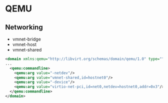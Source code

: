 # QEMU


## Networking
- vmnet-bridge
- vmnet-host
- vmnet-shared
```xml
<domain xmlns:qemu="http://libvirt.org/schemas/domain/qemu/1.0" type="">
...
  <qemu:commandline>
    <qemu:arg value="-netdev"/>
    <qemu:arg value="vmnet-shared,id=hostnet0"/>
    <qemu:arg value="-device"/>
    <qemu:arg value="virtio-net-pci,id=net0,netdev=hostnet0,addr=0x3"/>
  </qemu:commandline>
</domain>
```